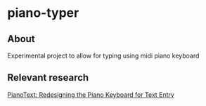 # piano-typer

## About

Experimental project to allow for typing using midi piano keyboard

## Relevant research

[PianoText: Redesigning the Piano Keyboard for Text Entry](http://resources.mpi-inf.mpg.de/pianotext/PianoText_DIS14.pdf)

